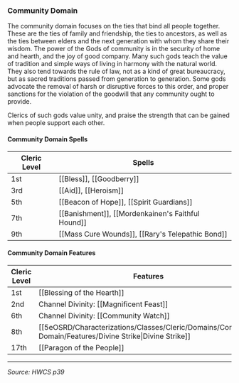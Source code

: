 ### Community Domain

The community domain focuses on the ties that bind all people together. These are the ties of family and friendship, the ties to ancestors, as well as the ties between elders and the next generation with whom they share their wisdom. The power of the Gods of community is in the security of home and hearth, and the joy of good company. Many such gods teach the value of tradition and simple ways of living in harmony with the natural world. They also tend towards the rule of law, not as a kind of great bureaucracy, but as sacred traditions passed from generation to generation. Some gods advocate the removal of harsh or disruptive forces to this order, and proper sanctions for the violation of the goodwill that any community ought to provide.

Clerics of such gods value unity, and praise the strength that can be gained when people support each other.

#### Community Domain Spells

| Cleric Level | Spells                                            |
| ------------ | ------------------------------------------------- |
| 1st          | [[Bless]], [[Goodberry]]                          | 
| 3rd          | [[Aid]], [[Heroism]]                              |
| 5th          | [[Beacon of Hope]], [[Spirit Guardians]]          |
| 7th          | [[Banishment]], [[Mordenkainen's Faithful Hound]] |
| 9th          | [[Mass Cure Wounds]], [[Rary's Telepathic Bond]]  |

#### Community Domain Features

| Cleric Level | Features                                                                                                   |
| ------------ | ---------------------------------------------------------------------------------------------------------- |
| 1st          | [[Blessing of the Hearth]]                                                                                 |
| 2nd          | Channel Divinity: [[Magnificent Feast]]                                                                    |
| 6th          | Channel Divinity: [[Community Watch]]                                                                      |
| 8th          | [[5eOSRD/Characterizations/Classes/Cleric/Domains/Community Domain/Features/Divine Strike\|Divine Strike]] |
| 17th         | [[Paragon of the People]]                                                                                  |

---

*Source: HWCS p39*
